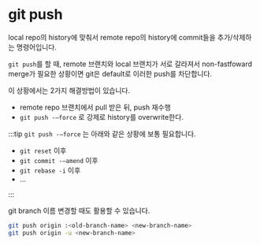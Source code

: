 # git push

local repo의 history에 맞춰서 remote repo의 history에 commit들을 추가/삭제하는 명령어입니다.

`git push`를 할 때, remote 브랜치와 local 브랜치가 서로 갈라져서 non-fastfoward merge가 필요한 상황이면 git은 default로 이러한 push를 차단합니다.

이 상황에서는 2가지 해결방법이 있습니다.

- remote repo 브랜치에서 pull 받은 뒤, push 재수행
- `git push -—force` 로 강제로 history를 overwrite한다.

:::tip
`git push -—force` 는 아래와 같은 상황에 보통 필요합니다.

- `git reset` 이후
- `git commit -—amend` 이후
- `git rebase -i` 이후
- …

:::

git branch 이름 변경할 때도 활용할 수 있습니다.

```zsh
git push origin :<old-branch-name> <new-branch-name>
git push origin -u <new-branch-name>
```
